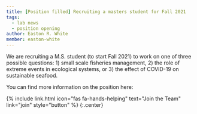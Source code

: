 ```yaml
---
title: [Position filled] Recruiting a masters student for Fall 2021
tags: 
  - lab news
  - position opening
author: Easton R. White
member: easton-white
---
```


We are recruiting a M.S. student (to start Fall 2021) to work on one of three possible questions: 1) small scale fisheries management, 2) the role of extreme events in ecological systems, or 3) the effect of COVID-19 on sustainable seafood. 

You can find more information on the position here:

{%
  include link.html
  icon="fas fa-hands-helping"
  text="Join the Team"
  link="join"
  style="button"
%}
{:.center}